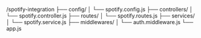 /spotify-integration
├── config/
│ └── spotify.config.js
├── controllers/
│ └── spotify.controller.js
├── routes/
│ └── spotify.routes.js
├── services/
│ └── spotify.service.js
├── middlewares/
│ └── auth.middleware.js
└── app.js
